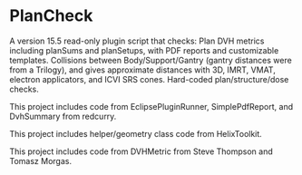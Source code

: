 # PlanCheck

A version 15.5 read-only plugin script that checks:
Plan DVH metrics including planSums and planSetups, with PDF reports and customizable templates.
Collisions between Body/Support/Gantry (gantry distances were from a Trilogy), and gives approximate distances with 3D, IMRT, VMAT, electron applicators, and ICVI SRS cones.
Hard-coded plan/structure/dose checks.

This project includes code from EclipsePluginRunner, SimplePdfReport, and DvhSummary from redcurry.

This project includes helper/geometry class code from HelixToolkit.

This project includes code from DVHMetric from Steve Thompson and Tomasz Morgas.
